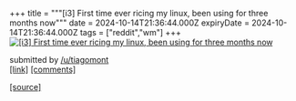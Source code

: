 +++
title = """[i3] First time ever ricing my linux, been using for three months now"""
date = 2024-10-14T21:36:44.000Z
expiryDate = 2024-10-14T21:36:44.000Z
tags = ["reddit","wm"]
+++
[![[i3] First time ever ricing my linux, been using for three months now](https://preview.redd.it/0mrlu8hjisud1.png?width=640&crop=smart&auto=webp&s=3fdb0c2e33a992e1d30ed4cd6c897b9ac10bf80e "[i3] First time ever ricing my linux, been using for three months now")](https://www.reddit.com/r/unixporn/comments/1g3ri26/i3_first_time_ever_ricing_my_linux_been_using_for/)

submitted by [/u/tiagomont](https://www.reddit.com/user/tiagomont)  
[\[link\]](https://i.redd.it/0mrlu8hjisud1.png) [\[comments\]](https://www.reddit.com/r/unixporn/comments/1g3ri26/i3_first_time_ever_ricing_my_linux_been_using_for/)

[[source]](https://www.reddit.com/r/unixporn/comments/1g3ri26/i3_first_time_ever_ricing_my_linux_been_using_for/)
